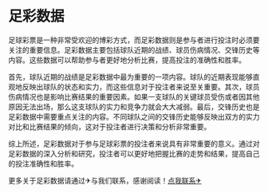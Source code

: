 # 足彩数据

足球彩票是一种非常受欢迎的博彩方式，而足彩数据则是参与者进行投注时必须要关注的重要信息。足彩数据主要包括球队近期的战绩、球员伤病情况、交锋历史等内容。这些数据可以帮助参与者更好地分析比赛，提高投注的准确性和胜率。

首先，球队近期的战绩是足彩数据中最为重要的一项内容。球队的近期表现能够直观地反映出球队的状态和实力，而这些信息对于投注者来说至关重要。其次，球员伤病情况也是影响比赛结果的重要因素。如果一支球队的关键球员受伤或者因其他原因无法出场，那么这支球队的实力和竞争力就会大大减弱。最后，交锋历史也是足彩数据中需要重点关注的内容。不同球队之间的交锋历史能够反映出双方的实力对比和比赛结果的倾向，这对于投注者进行决策和分析非常重要。

综上所述，足彩数据对于参与足球彩票的投注者来说具有非常重要的意义。通过对足彩数据的深入分析和研究，投注者可以更好地把握比赛的走势和结果，提高自己的投注准确性和胜率。

更多关于足彩数据请通过✈与我们联系，感谢阅读！[点我联系✈](https://plus.G208.com)